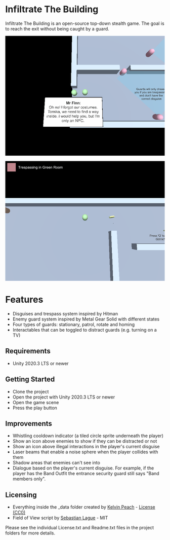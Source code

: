 # Infiltrate The Building
Infiltrate The Building is an open-source top-down stealth game. The goal is to reach the exit without being caught by a guard.

![Gameplay Preview](https://github.com/KelvinPeach/InfiltrateTheBuilding/blob/main/preview.gif "Gameplay Preview")

![Gameplay Preview 2](https://github.com/KelvinPeach/InfiltrateTheBuilding/blob/main/preview2.gif "Gameplay Preview 2")

# Features
* Disguises and trespass system inspired by Hitman
* Enemy guard system inspired by Metal Gear Solid with different states
* Four types of guards: stationary, patrol, rotate and homing
* Interactables that can be toggled to distract guards (e.g. turning on a TV)

## Requirements
* Unity 2020.3 LTS or newer

## Getting Started
* Clone the project
* Open the project with Unity 2020.3 LTS or newer
* Open the game scene
* Press the play button

## Improvements
* Whistling cooldown indicator (a tiled circle sprite underneath the player)
* Show an icon above enemies to show if they can be distracted or not
* Show an icon above illegal interactions in the player's current disguise
* Laser beams that enable a noise sphere when the player collides with them
* Shadow areas that enemies can't see into
* Dialogue based on the player's current disguise. For example, if the player has the Band Outfit the entrance security guard still says "Band members only".

## Licensing
* Everything inside the _data folder created by [Kelvin Peach](https://github.com/KelvinPeach) - [License (CC0)](http://creativecommons.org/publicdomain/zero/1.0/)
* Field of View script by [Sebastian Lague](https://github.com/SebLague) - MIT

Please see the individual License.txt and Readme.txt files in the project folders for more details.